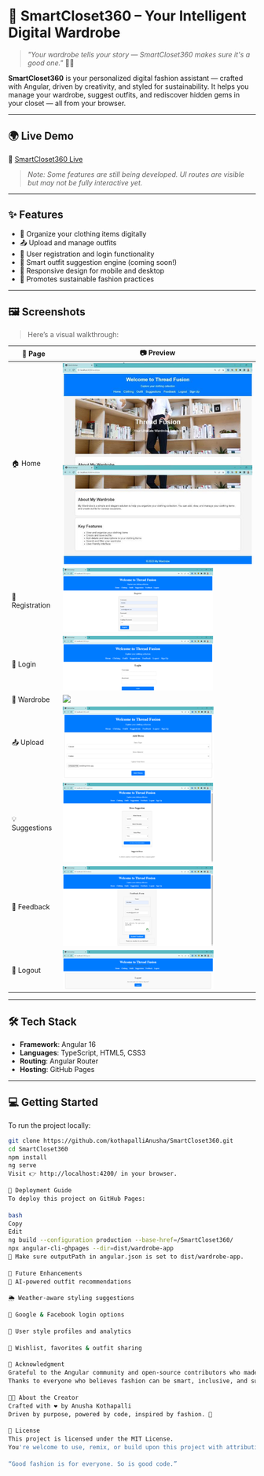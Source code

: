 # 👚 SmartCloset360 – Your Intelligent Digital Wardrobe

> _"Your wardrobe tells your story — SmartCloset360 makes sure it's a good one."_ 👠✨

**SmartCloset360** is your personalized digital fashion assistant — crafted with Angular, driven by creativity, and styled for sustainability. It helps you manage your wardrobe, suggest outfits, and rediscover hidden gems in your closet — all from your browser.

---

## 🌍 Live Demo

🔗 [SmartCloset360 Live](https://kothapalliAnusha.github.io/SmartCloset360/)  
> _Note: Some features are still being developed. UI routes are visible but may not be fully interactive yet._

---

## ✨ Features

- 👕 Organize your clothing items digitally  
- 📤 Upload and manage outfits  
- 🔐 User registration and login functionality  
- 🧠 Smart outfit suggestion engine (coming soon!)  
- 📱 Responsive design for mobile and desktop  
- 🌿 Promotes sustainable fashion practices  

---

## 🖼️ Screenshots

>  Here’s a visual walkthrough:

| 📍 Page             | 📷 Preview                            |
|--------------------|----------------------------------------|
| 🏠 Home             | ![](home.png)             |
| 📝 Registration     | ![](register.png)         |
| 🔐 Login            | ![](login.png)            |
| 🧥 Wardrobe         | ![](wardrobe.png)         |
| 📤 Upload           | ![](upload.png)           |
| 💡 Suggestions      | ![](suggestion.png)       |
| 💬 Feedback         | ![](feedback.png)         |
| 🚪 Logout           | ![](logout.png)           |



---

## 🛠️ Tech Stack

- **Framework**: Angular 16  
- **Languages**: TypeScript, HTML5, CSS3  
- **Routing**: Angular Router  
- **Hosting**: GitHub Pages  

---

## 💻 Getting Started

To run the project locally:

```bash
git clone https://github.com/kothapalliAnusha/SmartCloset360.git
cd SmartCloset360
npm install
ng serve
Visit 👉 http://localhost:4200/ in your browser.

🚀 Deployment Guide
To deploy this project on GitHub Pages:

bash
Copy
Edit
ng build --configuration production --base-href=/SmartCloset360/
npx angular-cli-ghpages --dir=dist/wardrobe-app
📌 Make sure outputPath in angular.json is set to dist/wardrobe-app.

🔮 Future Enhancements
🧠 AI-powered outfit recommendations

🌦️ Weather-aware styling suggestions

📲 Google & Facebook login options

👗 User style profiles and analytics

💌 Wishlist, favorites & outfit sharing

🙏 Acknowledgment
Grateful to the Angular community and open-source contributors who made this project possible.
Thanks to everyone who believes fashion can be smart, inclusive, and sustainable. 💚

👩‍💻 About the Creator
Crafted with ❤️ by Anusha Kothapalli
Driven by purpose, powered by code, inspired by fashion. 🌸

📄 License
This project is licensed under the MIT License.
You're welcome to use, remix, or build upon this project with attribution.

“Good fashion is for everyone. So is good code.”

